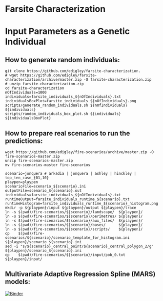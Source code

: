 # Farsite Characterization

# Input Parameters as a Genetic Individual

## How to generate random individuals:

~~~~
git clone https://github.com/edigley/farsite-characterization.
# wget https://github.com/edigley/farsite-characterization/archive/master.zip -O farsite-characterization.zip
# unzip farsite-characterization.zip
cd farsite-characterization
nOfIndividuals=1000
individuals=farsite_individuals_${nOfIndividuals}.txt
individualsBoxPlot=farsite_individuals_${nOfIndividuals}.png
scripts/generate_random_individuals.sh ${nOfIndividuals} ${individuals}
scripts/random_individuals_box_plot.sh ${individuals} ${individualsBoxPlot}
~~~~

## How to prepare real scenarios to run the predictions:

~~~~
wget https://github.com/edigley/fire-scenarios/archive/master.zip -O fire-scenarios-master.zip
unzip fire-scenarios-master.zip
mv fire-scenarios-master fire-scenarios

scenario=jonquera # arkadia | jonquera | ashley | hinckley | top_ten_case_{01,10}
playpen=playpen
scenarioFile=scenario_${scenario}.ini
outputFile=scenario_${scenario}.out
individuals=farsite_individuals_${nOfIndividuals}.txt
runtimeOutput=farsite_individuals_runtime_${scenario}.txt
runtimeHistogram=farsite_individuals_runtime_${scenario}_histogram.png
mkdir -p ${playpen}/input ${playpen}/output ${playpen}/trace
ln -s $(pwd)/fire-scenarios/${scenario}/landscape/  ${playpen}/
ln -s $(pwd)/fire-scenarios/${scenario}/perimetres/ ${playpen}/
ln -s $(pwd)/fire-scenarios/${scenario}/aux_files/  ${playpen}/
ln -s $(pwd)/fire-scenarios/${scenario}/bases/      ${playpen}/
ln -s $(pwd)/fire-scenarios/${scenario}/scripts/    ${playpen}/
cp    $(pwd)/fire-scenarios/${scenario}/scenario_template_for_histogram.ini ${playpen}/scenario_${scenario}.ini
sed -i "s/${scenario}_central_point/${scenario}_central_polygon_2/g" ${playpen}/scenario_${scenario}.ini
cp    $(pwd)/fire-scenarios/${scenario}/input/pob_0.txt ${playpen}/input/
~~~~

## Multivariate Adaptive Regression Spline (MARS) models:

[![Binder](https://mybinder.org/badge_logo.svg)](https://mybinder.org/v2/gh/edigley/spif/master?filepath=notebooks%2Fmars_models.ipynb)

